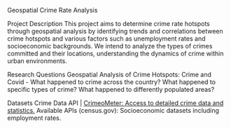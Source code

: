 Geospatial Crime Rate Analysis

Project Description
This project aims to determine crime rate hotspots through geospatial analysis by identifying trends and correlations between crime hotspots and various factors such as unemployment rates and socioeconomic backgrounds. We intend to analyze the types of crimes committed and their locations, understanding the dynamics of crime within urban environments.

Research Questions
Geospatial Analysis of Crime Hotspots:
Crime and Covid -
What happened to crime across the country?​​
What happened to specific types of crime?​​
What happened to differently populated areas?

Datasets
Crime Data API | [CrimeoMeter: Access to detailed crime data and statistics.](https://cde.ucr.cjis.gov/LATEST/webapp/#/pages/docApi)
Available APIs (census.gov): Socioeconomic datasets including employment rates.
